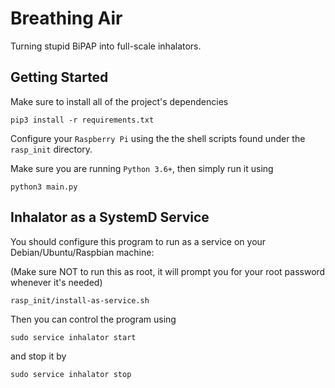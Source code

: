 # Breathing Air

Turning stupid BiPAP into full-scale inhalators. 

## Getting Started
Make sure to install all of the project's dependencies
```shell script
pip3 install -r requirements.txt
```

Configure your `Raspberry Pi` using the the shell scripts found under the `rasp_init` directory.

Make sure you are running `Python 3.6+`, then simply run it using
```shell script
python3 main.py
```

## Inhalator as a SystemD Service

You should configure this program to run as a service on your Debian/Ubuntu/Raspbian machine:

(Make sure NOT to run this as root, it will prompt you for your root password whenever it's needed)
```shell script
rasp_init/install-as-service.sh
```
Then you can control the program using
```shell_script
sudo service inhalator start
```

and stop it by 
```shell_script
sudo service inhalator stop
```
